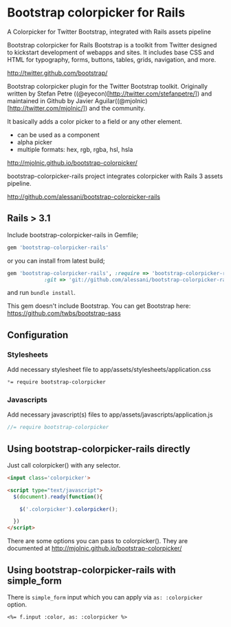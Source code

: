 # Bootstrap colorpicker for Rails

A Colorpicker for Twitter Bootstrap, integrated with Rails assets pipeline

Bootstrap colorpicker for Rails
Bootstrap is a toolkit from Twitter designed to kickstart development of webapps and sites. It includes base CSS and HTML for typography, forms, buttons, tables, grids, navigation, and more.

http://twitter.github.com/bootstrap/

Bootstrap colorpicker plugin for the Twitter Bootstrap toolkit. Originally written by Stefan Petre ((@eyecon)[http://twitter.com/stefanpetre/]) and maintained in Github by Javier Aguilar((@mjolnic)[http://twitter.com/mjolnic/]) and the community.

It basically adds a color picker to a field or any other element.

* can be used as a component
* alpha picker
* multiple formats: hex, rgb, rgba, hsl, hsla

http://mjolnic.github.io/bootstrap-colorpicker/

bootstrap-colorpicker-rails project integrates colorpicker with Rails 3 assets pipeline.

http://github.com/alessani/bootstrap-colorpicker-rails

## Rails > 3.1

Include bootstrap-colorpicker-rails in Gemfile;

```ruby
gem 'bootstrap-colorpicker-rails'
```

or you can install from latest build;

```ruby
gem 'bootstrap-colorpicker-rails', :require => 'bootstrap-colorpicker-rails',
            :git => 'git://github.com/alessani/bootstrap-colorpicker-rails.git'
```

and run `bundle install`.

This gem doesn't include Bootstrap. You can get Bootstrap here: https://github.com/twbs/bootstrap-sass

## Configuration

### Stylesheets

Add necessary stylesheet file to app/assets/stylesheets/application.css

```css
*= require bootstrap-colorpicker
```

### Javascripts

Add necessary javascript(s) files to app/assets/javascripts/application.js

```javascript
//= require bootstrap-colorpicker
```

## Using bootstrap-colorpicker-rails directly

Just call colorpicker() with any selector.

```html
<input class='colorpicker'>

<script type="text/javascript">
  $(document).ready(function(){

    $('.colorpicker').colorpicker();

  })
</script>
```

There are some options you can pass to colorpicker(). They are documented at http://mjolnic.github.io/bootstrap-colorpicker/

## Using bootstrap-colorpicker-rails with simple_form

There is `simple_form` input which you can apply via `as: :colorpicker` option.

```erb
<%= f.input :color, as: :colorpicker %>
```
